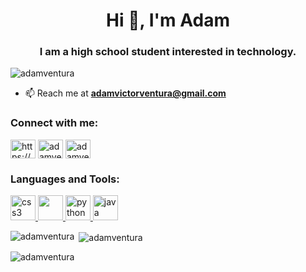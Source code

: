 <h1 align="center">Hi 👋, I'm Adam</h1>
<h3 align="center">I am a high school student interested in technology.</h3>

<p align="left"> <img src="https://komarev.com/ghpvc/?username=adamventura&label=Profile%20views&color=0e75b6&style=flat" alt="adamventura" /> </p>

- 📫 Reach me at **adamvictorventura@gmail.com**

<h3 align="left">Connect with me:</h3>
<p align="left">
<a href="https://www.linkedin.com/in/adam-ventura" target="blank"><img align="center" src="https://cdn-icons-png.flaticon.com/512/174/174857.png" alt="https://www.linkedin.com/in/adam-ventura/" height="30" width="40" /></a>
<a href="https://www.hackerrank.com/adamventura" target="blank"><img align="center" src="https://cdn4.iconfinder.com/data/icons/logos-and-brands/512/160_Hackerrank_logo_logos-512.png" alt="adamventura" height="30" width="40" /></a>
<a href="https://devpost.com/AdamVentura" target="blank"><img align="center" src="https://seeklogo.com/images/D/devpost-logo-95FF685C5D-seeklogo.com.png" alt="adamventura" height="30" width="40" /></a>
</p>

<h3 align="left">Languages and Tools:</h3>
<p align="left"> <a href="https://www.w3schools.com/css/" target="_blank"> <img src="https://upload.wikimedia.org/wikipedia/commons/thumb/3/3d/CSS.3.svg/1200px-CSS.3.svg.png" alt="css3" width="40" height="40"/> </a>  <a href="https://www.w3.org/html/" target="_blank"> <img src="https://upload.wikimedia.org/wikipedia/commons/thumb/6/61/HTML5_logo_and_wordmark.svg/512px-HTML5_logo_and_wordmark.svg.png" width="40" height="40"/> </a> <a href="https://www.python.org" target="_blank"> <img src="https://upload.wikimedia.org/wikipedia/commons/thumb/c/c3/Python-logo-notext.svg/1200px-Python-logo-notext.svg.png" alt="python" width="40" height="40"/> </a> <a href="https://www.oracle.com/java/" target="_blank"> <img src="https://1000logos.net/wp-content/uploads/2020/09/Java-Logo.png" alt="java" width="40" height="40"/> </a> </p>

<p><img align="left" src="https://github-readme-stats.vercel.app/api/top-langs?username=adamventura&show_icons=true&theme=dark&locale=en&layout=compact" alt="adamventura" /></p>

<p>&nbsp;<img align="center" src="https://github-readme-stats.vercel.app/api?username=adamventura&show_icons=true&theme=dark&locale=en" alt="adamventura" /></p>

<p><img align="center" src="https://github-readme-streak-stats.herokuapp.com/?user=adamventura&theme=dark" alt="adamventura" /></p>
